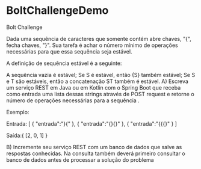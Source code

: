 # BoltChallengeDemo
Bolt Challenge

Dada uma sequência de caracteres que somente contém abre chaves, "{", fecha chaves, "}". Sua tarefa é achar o número mínimo de operações necessárias para que essa sequência seja estável.

A definição de sequência estável é a seguinte:

A sequência vazia é estável;
Se S é estável, então {S} também estável;
Se S e T são estáveis, então a concatenação ST também é estável.
A) Escreva um serviço REST em Java ou em Kotlin com o Spring Boot que receba como entrada uma lista dessas strings através de POST request e retorne o número de operações necessárias para a sequência .

Exemplo: 

Entrada: 
[
  {
    "entrada":"}{"
  },
  {
    "entrada":"{}{}"
  },
  {
    "entrada":"{{{}"
  }
] 

Saída:{ [2, 0, 1] }

B) Incremente seu serviço REST com um banco de dados que salve as respostas conhecidas. Na consulta também deverá primeiro consultar o banco de dados antes de processar a solução do problema
